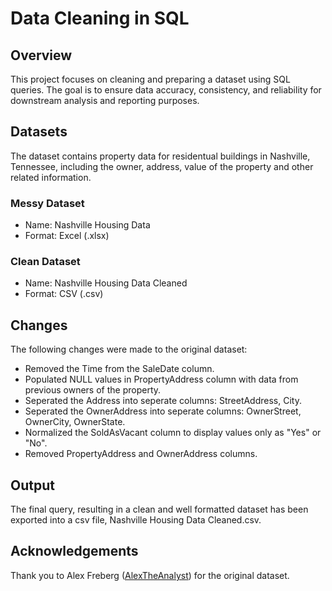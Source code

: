 # Data Cleaning in SQL

## Overview
This project focuses on cleaning and preparing a dataset using SQL queries. The goal is to ensure data accuracy, consistency, and reliability for downstream analysis and reporting purposes.

## Datasets
The dataset contains property data for residentual buildings in Nashville, Tennessee, including the owner, address, value of the property and other related information.


### Messy Dataset
- Name: Nashville Housing Data
- Format: Excel (.xlsx)

### Clean Dataset
- Name: Nashville Housing Data Cleaned
- Format: CSV (.csv)

## Changes
The following changes were made to the original dataset:
- Removed the Time from the SaleDate column.
- Populated NULL values in PropertyAddress column with data from previous owners of the property.
- Seperated the Address into seperate columns: StreetAddress, City.
- Seperated the OwnerAddress into seperate columns: OwnerStreet, OwnerCity, OwnerState.
- Normalized the SoldAsVacant column to display values only as "Yes" or "No".
- Removed PropertyAddress and OwnerAddress columns.

## Output
The final query, resulting in a clean and well formatted dataset has been exported into a csv file, Nashville Housing Data Cleaned.csv.

## Acknowledgements
Thank you to Alex Freberg ([AlexTheAnalyst](https://github.com/AlexTheAnalyst)) for the original dataset.
